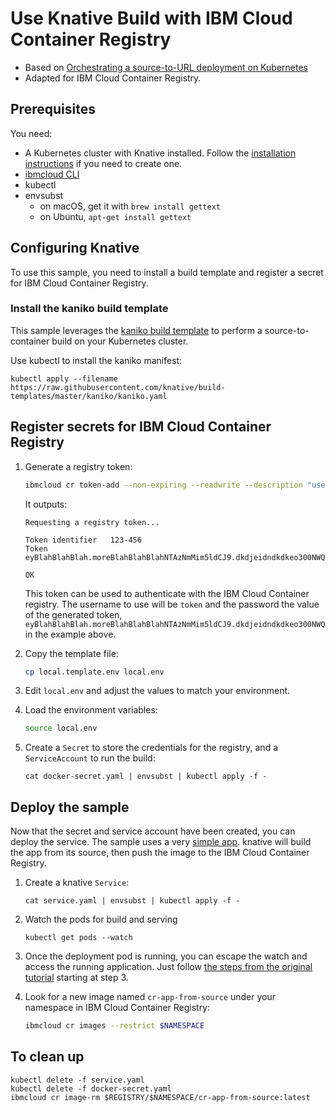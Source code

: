 # Use Knative Build with IBM Cloud Container Registry

* Based on [Orchestrating a source-to-URL deployment on Kubernetes
](https://github.com/knative/docs/tree/master/serving/samples/source-to-url-go)
* Adapted for IBM Cloud Container Registry.

## Prerequisites

You need:
* A Kubernetes cluster with Knative installed. Follow the
  [installation instructions](https://github.com/knative/docs/blob/master/install/README.md) if you need to create one.
* [ibmcloud CLI](https://console.bluemix.net/docs/cli/index.html#overview)
* kubectl
* envsubst
  * on macOS, get it with `brew install gettext`
  * on Ubuntu, `apt-get install gettext`

## Configuring Knative

To use this sample, you need to install a build template and register a secret for IBM Cloud Container Registry.

### Install the kaniko build template

This sample leverages the [kaniko build template](https://github.com/knative/build-templates/tree/master/kaniko)
to perform a source-to-container build on your Kubernetes cluster.

Use kubectl to install the kaniko manifest:

```shell
kubectl apply --filename https://raw.githubusercontent.com/knative/build-templates/master/kaniko/kaniko.yaml
```

## Register secrets for IBM Cloud Container Registry

1. Generate a registry token:

   ```sh
   ibmcloud cr token-add --non-expiring --readwrite --description "used by knative build"
   ```

   It outputs:
   ```
   Requesting a registry token...

   Token identifier   123-456
   Token              eyBlahBlahBlah.moreBlahBlahBlahNTAzNmMim5ldCJ9.dkdjeidndkdkeo300NWQ

   OK
   ```

   This token can be used to authenticate with the IBM Cloud Container registry. The username to use will be `token` and the password the value of the generated token, `eyBlahBlahBlah.moreBlahBlahBlahNTAzNmMim5ldCJ9.dkdjeidndkdkeo300NWQ` in the example above.

1. Copy the template file:

   ```sh
   cp local.template.env local.env
   ```

1. Edit `local.env` and adjust the values to match your environment.

1. Load the environment variables:

   ```sh
   source local.env
   ```

1. Create a `Secret` to store the credentials for the registry, and a `ServiceAccount` to run the build:

   ```
   cat docker-secret.yaml | envsubst | kubectl apply -f -
   ```

## Deploy the sample

Now that the secret and service account have been created, you can deploy the service. The sample uses a very [simple app](https://github.com/mchmarny/simple-app.git). knative will build the app from its source, then push the image to the IBM Cloud Container Registry.

1. Create a knative `Service`:

   ```
   cat service.yaml | envsubst | kubectl apply -f -
   ```

1. Watch the pods for build and serving

   ```
   kubectl get pods --watch
   ```

1. Once the deployment pod is running, you can escape the watch and access the running application. Just follow [the steps from the original tutorial](https://github.com/knative/docs/tree/master/serving/samples/source-to-url-go#deploying-the-sample) starting at step 3.

1. Look for a new image named `cr-app-from-source` under your namespace in IBM Cloud Container Registry:

   ```sh
   ibmcloud cr images --restrict $NAMESPACE
   ```

## To clean up

```
kubectl delete -f service.yaml
kubectl delete -f docker-secret.yaml
ibmcloud cr image-rm $REGISTRY/$NAMESPACE/cr-app-from-source:latest
```

